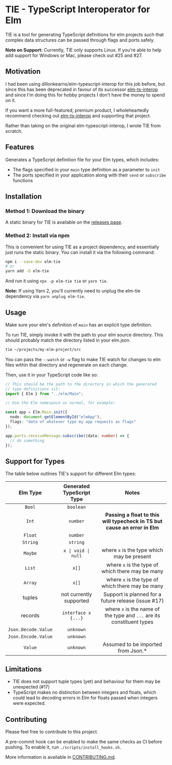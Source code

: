 # TIE - TypeScript Interoperator for Elm

TIE is a tool for generating TypeScript definitions for elm projects such that
complex data structures can be passed through flags and ports safely.

**Note on Support:** Currently, TIE only supports Linux. If you're able to help add
support for Windows or Mac, please check out #25 and #27.

## Motivation

I had been using dillonkearns/elm-typescript-interop for this job before, but
since this has been deprecated in favour of its successor [elm-ts-interop](https://elm-ts-interop.com)
and since I'm doing this for hobby projects I don't have the money to spend on it.

If you want a more full-featured, premium product, I wholeheartedly recommend
checking out [elm-ts-interop](https://elm-ts-interop.com) and supporting that project.

Rather than taking on the original elm-typescript-interop, I wrote TIE from scratch.

## Features

Generates a TypeScript definition file for your Elm types, which includes:

* The flags specified in your `main` type definition as a parameter to `init`
* The ports specified in your application along with their `send` or `subscribe` functions

## Installation

### Method 1: Download the binary

A static binary for TIE is available on the [releases page](https://github.com/notquiteamonad/tie/releases).

### Method 2: Install via npm

This is convenient for using TIE as a project dependency, and essentially just runs
the static binary. You can install it via the following command:

```sh
npm i --save-dev elm-tie
# or
yarn add -D elm-tie
```

And run it using `npx -p elm-tie tie` or `yarn tie`.

**Note:** If using Yarn 2, you'll currently need to unplug the elm-tie dependency
via `yarn unplug elm-tie`.

## Usage

Make sure your elm's definition of `main` has an explicit type definition.

To run TIE, simply invoke it with the path to your elm source directory.
This should probably match the directory listed in your elm.json.

```sh
tie ~/projects/my-elm-project/src
```

You can pass the `--watch` or `-w` flag to make TIE watch for changes to elm
files within that directory and regenerate on each change.

Then, use it in your TypeScript code like so:

```typescript
// This should be the path to the directory in which the generated
// type definitions sit:
import { Elm } from "../elm/Main";

// Use the Elm namespace as normal, for example:

const app = Elm.Main.init({
  node: document.getElementById("elmApp"),
  flags: "data of whatever type my app requests as flags"
});

app.ports.receiveMessage.subscribe((data: number) => {
  // do something
});
```

## Support for Types

The table below outlines TIE's support for different Elm types:

|       Elm Type      | Generated TypeScript Type |                                    Notes                                   |
|:-------------------:|:-------------------------:|:--------------------------------------------------------------------------:|
| `Bool`              | `boolean`                 |                                                                            |
| `Int`               | `number`                  | **Passing a float to this will typecheck in TS but cause an error in Elm** |
| `Float`             | `number`                  |                                                                            |
| `String`            | `string`                  |                                                                            |
| `Maybe`             | `x \| void \| null`       | where `x` is the type which may be present                                 |
| `List`              | `x[]`                     | where `x` is the type of which there may be many                           |
| `Array`             | `x[]`                     | where `x` is the type of which there may be many                           |
| tuples              | not currently supported   | Support is planned for a future release (issue #17)                        |
| records             | `interface x {...}`       | where `x` is the name of the type and `...` are its constituent types      |
| `Json.Decode.Value` | `unknown`                 |                                                                            |
| `Json.Encode.Value` | `unknown`                 |                                                                            |
| `Value`             | `unknown`                 | Assumed to be imported from Json.*                                         |

## Limitations

* TIE does not support tuple types (yet) and behaviour for them may be unexpected (#17)
* TypeScript makes no distinction between integers and floats, which could lead to decoding
  errors in Elm for floats passed when integers were expected.

## Contributing

Please feel free to contribute to this project.

A pre-commit hook can be enabled to make the same checks as CI before pushing.
To enable it, run `./scripts/install_hooks.sh`.

More information is available in [CONTRIBUTING.md](https://github.com/notquiteamonad/tie/blob/main/CONTRIBUTING.md).
